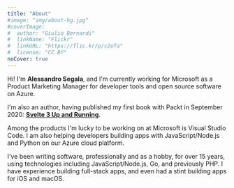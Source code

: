 ```yaml
---
title: "About"
#image: "img/about-bg.jpg"
#coverImage:
#  author: "Giulio Bernardi"
#  linkName: "Flickr"
#  linkURL: "https://flic.kr/p/c2oTa"
#  license: "CC BY"
noCover: true
---
```


Hi! I'm **Alessandro Segala**, and I'm currently working for Microsoft as a Product Marketing Manager for developer tools and open source software on Azure.

I'm also an author, having published my first book with Packt in September 2020: [**Svelte 3 Up and Running**](https://www.amazon.com/Svelte-Up-Running-practical-production-ready-ebook/dp/B08D6T6BKS).

Among the products I'm lucky to be working on at Microsoft is Visual Studio Code. I am also helping developers building apps with JavaScript/Node.js and Python on our Azure cloud platform.

I've been writing software, professionally and as a hobby, for over 15 years, using technologies including JavaScript/Node.js, Go, and previously PHP. I have experience building full-stack apps, and even had a stint building apps for iOS and macOS.

